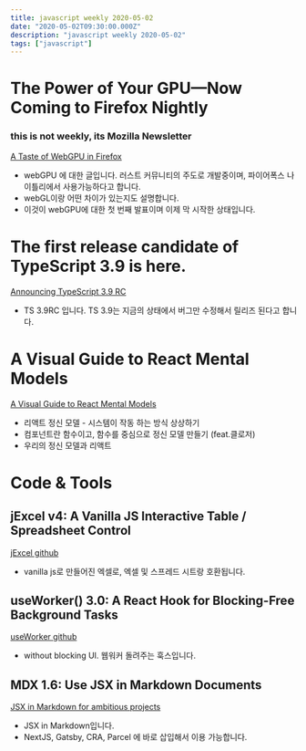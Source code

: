 ```yaml
---
title: javascript weekly 2020-05-02
date: "2020-05-02T09:30:00.000Z"
description: "javascript weekly 2020-05-02"
tags: ["javascript"]
---
```


# The Power of Your GPU—Now Coming to Firefox Nightly
### **this is not weekly, its Mozilla Newsletter**

<a href="https://hacks.mozilla.org/2020/04/experimental-webgpu-in-firefox" target="_blank">A Taste of WebGPU in Firefox</a>
- webGPU 에 대한 글입니다. 러스트 커뮤니티의 주도로 개발중이며, 파이어폭스 나이틀리에서 사용가능하다고 합니다.
- webGL이랑 어떤 차이가 있는지도 설명합니다.
- 이것이 webGPU에 대한 첫 번째 발표이며 이제 막 시작한 상태입니다.


# The first release candidate of TypeScript 3.9 is here.
<a href="https://devblogs.microsoft.com/typescript/announcing-typescript-3-9-rc/" target="_blank">Announcing TypeScript 3.9 RC</a>
- TS 3.9RC 입니다. TS 3.9는 지금의 상태에서 버그만 수정해서 릴리즈 된다고 합니다.


# A Visual Guide to React Mental Models
<a href="https://obedparla.com/code/a-visual-guide-to-react-mental-models/" target="_blank">A Visual Guide to React Mental Models</a>
- 리액트 정신 모델 - 시스템이 작동 하는 방식 상상하기
- 컴포넌트란 함수이고, 함수를 중심으로 정신 모델 만들기 (feat.클로저)
- 우리의 정신 모델과 리액트

# Code & Tools
## jExcel v4: A Vanilla JS Interactive Table / Spreadsheet Control 
<a href="https://github.com/paulhodel/jexcel" target="_blank">jExcel github</a>
- vanilla js로 만들어진 엑셀로, 엑셀 및 스프레드 시트랑 호환됩니다.


## useWorker() 3.0: A React Hook for Blocking-Free Background Tasks
<a href="https://github.com/alewin/useWorker" target="_blank">useWorker github</a>
- without blocking UI. 웹워커 돌려주는 훅스입니다.


## MDX 1.6: Use JSX in Markdown Documents
<a href="https://github.com/mdx-js/mdx" target="_blank">JSX in Markdown for ambitious projects</a>
- JSX in Markdown입니다. 
- NextJS, Gatsby, CRA, Parcel 에 바로 삽입해서 이용 가능합니다.